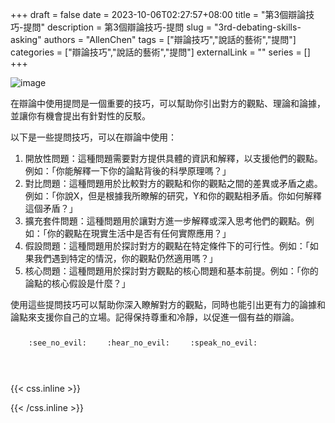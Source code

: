 +++ 
draft = false
date = 2023-10-06T02:27:57+08:00
title = "第3個辯論技巧-提問"
description = 第3個辯論技巧-提問
slug = "3rd-debating-skills-asking"
authors = "AllenChen"
tags = ["辯論技巧","說話的藝術","提問"]
categories = ["辯論技巧","說話的藝術","提問"]
externalLink = ""
series = []
+++

![image](/images/post/A-rabbit-with-big-blue-eyes-taking-part-in-debate-competition-and-asking-at-school-with-Van-Gogh-style.jpeg)

在辯論中使用提問是一個重要的技巧，可以幫助你引出對方的觀點、理論和論據，並讓你有機會提出有針對性的反駁。

以下是一些提問技巧，可以在辯論中使用：

1. 開放性問題：這種問題需要對方提供具體的資訊和解釋，以支援他們的觀點。例如：「你能解釋一下你的論點背後的科學原理嗎？」
2. 對比問題：這種問題用於比較對方的觀點和你的觀點之間的差異或矛盾之處。例如：「你說X，但是根據我所瞭解的研究，Y和你的觀點相矛盾。你如何解釋這個矛盾？」
3. 擴充套件問題：這種問題用於讓對方進一步解釋或深入思考他們的觀點。例如：「你的觀點在現實生活中是否有任何實際應用？」
4. 假設問題：這種問題用於探討對方的觀點在特定條件下的可行性。例如：「如果我們遇到特定的情況，你的觀點仍然適用嗎？」
5. 核心問題：這種問題用於探討對方觀點的核心問題和基本前提。例如：「你的論點的核心假設是什麼？」

使用這些提問技巧可以幫助你深入瞭解對方的觀點，同時也能引出更有力的論據和論點來支援你自己的立場。記得保持尊重和冷靜，以促進一個有益的辯論。

<p><span class="nowrap"><span class="emojify">🙈</span> <code>:see_no_evil:</code></span>  <span class="nowrap"><span class="emojify">🙉</span> <code>:hear_no_evil:</code></span>  <span class="nowrap"><span class="emojify">🙊</span> <code>:speak_no_evil:</code></span></p>
<br>
    

{{< css.inline >}}
<style>
.emojify {
	font-family: Apple Color Emoji, Segoe UI Emoji, NotoColorEmoji, Segoe UI Symbol, Android Emoji, EmojiSymbols;
	font-size: 2rem;
	vertical-align: middle;
}
@media screen and (max-width:650px) {
  .nowrap {
    display: block;
    margin: 25px 0;
  }
}
</style>
{{< /css.inline >}}
